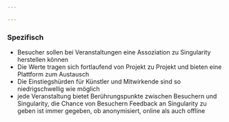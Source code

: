 ```yaml
---

---
```


### Spezifisch

- Besucher sollen bei Veranstaltungen eine Assoziation zu Singularity herstellen können
- Die Werte tragen sich fortlaufend von Projekt zu Projekt und bieten eine Plattform zum Austausch
- Die Einstiegshürden für Künstler und Mitwirkende sind so niedrigschwellig wie möglich
- jede Veranstaltung bietet Berührungspunkte zwischen Besuchern und Singularity, die Chance von Besuchern Feedback an Singularity zu geben ist immer gegeben, ob anonymisiert, online als auch offline
